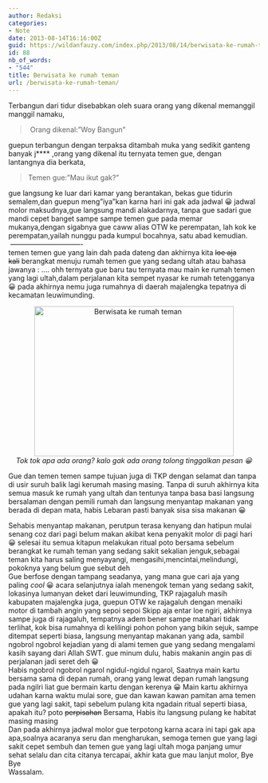 ```yaml
---
author: Redaksi
categories:
- Note
date: 2013-08-14T16:16:00Z
guid: https://wildanfauzy.com/index.php/2013/08/14/berwisata-ke-rumah-teman/
id: 88
nb_of_words:
- "544"
title: Berwisata ke rumah teman
url: /berwisata-ke-rumah-teman/
---
```


<div dir="ltr" style="text-align:left;">
  Terbangun dari tidur disebabkan oleh suara orang yang dikenal memanggil manggil namaku,</p> 
  
  <blockquote>
    <p>
      &nbsp;Orang dikenal:&#8221;Woy Bangun&#8221;
    </p>
  </blockquote>
  
  <p>
    guepun terbangun dengan terpaksa ditambah muka yang sedikit ganteng banyak j**** ,orang yang dikenal itu ternyata temen gue, dengan lantangnya dia berkata,
  </p>
  
  <blockquote>
    <p>
      Temen gue:&#8221;Mau ikut gak?&#8221;
    </p>
  </blockquote>
  
  <p>
    gue langsung ke luar dari kamar yang berantakan, bekas gue tidurin semalem,dan guepun meng&#8221;iya&#8221;kan karna hari ini gak ada jadwal 😀 jadwal molor maksudnya,gue langsung mandi alakadarnya, tanpa gue sadari gue mandi cepet banget sampe sampe temen gue pada memar mukanya,dengan sigabnya gue caww alias OTW ke perempatan, lah kok ke perempatan,yailah nunggu pada kumpul bocahnya, satu abad kemudian.<br />&nbsp;&#8212;&#8212;&#8212;&#8212;&#8212;&#8212;&#8212;&#8212;&#8212;&#8212;-<br />temen temen gue yang lain dah pada dateng dan akhirnya kita <strike>loe aja kali</strike>&nbsp;berangkat menuju rumah temen gue yang sedang ultah atau bahasa jawanya : &#8230;. ohh ternyata gue baru tau ternyata mau main ke rumah temen yang lagi ultah,dalam perjalanan kita sempet nyasar ke rumah tetengganya 😀 pada akhirnya nemu juga rumahnya di daerah majalengka tepatnya di kecamatan leuwimunding.
  </p>
  
  <div style="clear:both;text-align:center;">
    <a href="https://wildanfauzyart.files.wordpress.com/2013/08/8ac50-eabf0-4148612_20130813091849.jpg" style="margin-left:1em;margin-right:1em;"><img loading="lazy" alt="Berwisata ke rumah teman" border="0" height="300" src="https://wildanfauzyart.files.wordpress.com/2013/08/8ac50-eabf0-4148612_20130813091849.jpg?w=300&#038;resize=400%2C300" title="Berwisata ke rumah teman" width="400" data-recalc-dims="1" /></a>
  </div>
  
  <div style="clear:both;text-align:center;">
  </div>
  
  <div style="clear:both;text-align:center;">
    <i>Tok tok apa ada orang? kalo gak ada orang tolong tinggalkan pesan 😀</i>
  </div>
  
  <p>
    Gue dan temen temen sampe tujuan juga di TKP dengan selamat dan tanpa di usir suruh balik lagi kerumah masing masing. Tanpa di suruh akhirnya kita semua masuk ke rumah yang ultah dan tentunya tanpa basa basi langsung bersalaman dengan pemili rumah dan langsung menyantap makanan yang berada di depan mata, habis Lebaran pasti banyak sisa sisa makanan 😀
  </p>
  
  <div style="clear:both;text-align:center;">
  </div>
  
  <div style="clear:both;text-align:left;">
    Sehabis menyantap makanan, perutpun terasa kenyang dan hatipun mulai senang coz dari pagi belum makan akibat kena penyakit molor di pagi hari 😀 selesai itu semua kitapun melakukan ritual poto bersama sebelum berangkat ke rumah teman yang sedang sakit sekalian jenguk,sebagai teman kita harus saling menyayangi, mengasihi,mencintai,melindungi, pokoknya yang belum gue sebut deh &nbsp;
  </div>
  
  <div style="clear:both;text-align:center;">
  </div>
  
  <div style="clear:both;text-align:left;">
    Gue berfose dengan tampang seadanya, yang mana gue cari aja yang paling <i>cool </i>😀 acara selanjutnya ialah menengok teman yang sedang sakit, lokasinya lumanyan deket dari leuwimunding, TKP rajagaluh masih kabupaten majalengka juga, guepun OTW ke rajagaluh dengan menaiki motor di tambah angin yang sepoi sepoi Skipp aja entar loe ngiri, akhirnya sampe juga di rajagaluh, tempatnya adem bener sampe matahari tidak terlihat, kok bisa rumahnya di kelilingi pohon pohon yang bikin sejuk, sampe ditempat seperti biasa, langsung menyantap makanan yang ada, sambil ngobrol ngobrol kejadian yang di alami temen gue yang sedang mengalami kasih sayang dari Allah SWT. gue minum dulu, habis makanin angin pas di perjalanan jadi seret deh 😀
  </div>
  
  <div style="clear:both;text-align:left;">
  </div>
  
  <div style="clear:both;text-align:left;">
    Habis ngobrol ngobrol ngarol ngidul-ngidul ngarol, Saatnya main kartu bersama sama di depan rumah, orang yang lewat depan rumah langsung pada ngilri liat gue bermain kartu dengan kerenya 😀 Main kartu akhirnya udahan karna waktu mulai sore, gue dan kawan kawan pamitan ama temen gue yang lagi sakit, tapi sebelum pulang kita ngadain ritual seperti biasa, apakah itu? poto <strike>perpisahan</strike>&nbsp;Bersama, Habis itu langsung pulang ke habitat masing masing
  </div>
  
  <div style="clear:both;text-align:center;">
  </div>
  
  <div style="clear:both;text-align:left;">
    Dan pada akhirnya jadwal molor gue terpotong karna acara ini tapi gak apa apa,soalnya acaranya seru dan mengharukan, semoga temen gue yang lagi sakit cepet sembuh dan temen gue yang lagi ultah moga panjang umur sehat selalu dan cita citanya tercapai, akhir kata gue mau lanjut molor, Bye Bye
  </div>
  
  <div style="clear:both;text-align:left;">
    Wassalam.
  </div>
</div>